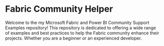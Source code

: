 # Fabric Community Helper
Welcome to the my Microsoft Fabric and Power BI Community Support Examples repository! This repository is dedicated to offering a wide range of examples and best practices to help the Fabric community enhance their projects. Whether you are a beginner or an experienced developer.
